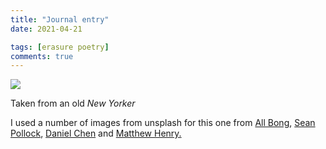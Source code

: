 ```yaml
---
title: "Journal entry"
date: 2021-04-21

tags: [erasure poetry]
comments: true
---
```


<img src="https://www.davidralphlewis.co.uk/assets/images/articles/2021/unreal.jpeg" class="responsive"><br>

Taken from an old *New Yorker*

I used a number of images from unsplash for this one from [All Bong](https://unsplash.com/photos/L2oedF1AsH8), [Sean Pollock](https://unsplash.com/photos/PhYq704ffdA), [Daniel Chen](https://unsplash.com/photos/cNaEqXSsZ0k) and [Matthew Henry.](https://unsplash.com/photos/VviFtDJakYk)
